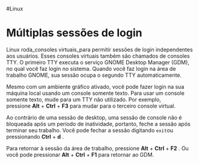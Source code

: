 #Linux 
# Múltiplas sessões de login

Linux roda_consoles virtuais_para permitir sessões de login independentes aos usuários. Esses consoles virtuais também são chamados de consoles TTY. O primeiro TTY executa o serviço GNOME Desktop Manager (GDM), no qual você faz login no sistema. Quando você faz login na área de trabalho GNOME, sua sessão ocupa o segundo TTY automaticamente.

Mesmo com um ambiente gráfico ativado, você pode fazer login na sua máquina local usando um console somente texto. Para usar um console somente texto, mude para um TTY não utilizado. Por exemplo, pressione **Alt** + **Ctrl** + **F3** para mudar para o terceiro console virtual.

Ao contrário de uma sessão de desktop, uma sessão de console não é bloqueada após um período de inatividade, portanto, feche a sessão após terminar seu trabalho. Você pode fechar a sessão digitando `exit`ou pressionando **Ctrl** + **d** .

Para retornar à sessão da área de trabalho, pressione **Alt** + **Ctrl** + **F2** . Ou você pode pressionar **Alt** + **Ctrl** + **F1** para retornar ao GDM.













